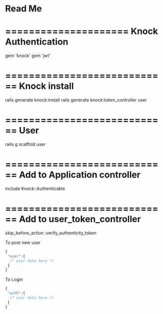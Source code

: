# Read Me

=====================
Knock Authentication
=====================
gem 'knock'
gem 'jwt'

============================
Knock install
============================
rails generate knock:install
rails generate knock:token_controller user

============================
User
============================
rails g scaffold user

============================
Add to Application controller
============================
include Knock::Authenticable

============================
Add to user_token_controller
============================
skip_before_action :verify_authenticity_token

To post new user

```javascript
{
 "user":{
  /* user data here */
 }
}
```

To Login

```javascript
{
 "auth":{
  /* user data here */
 }
}
```
